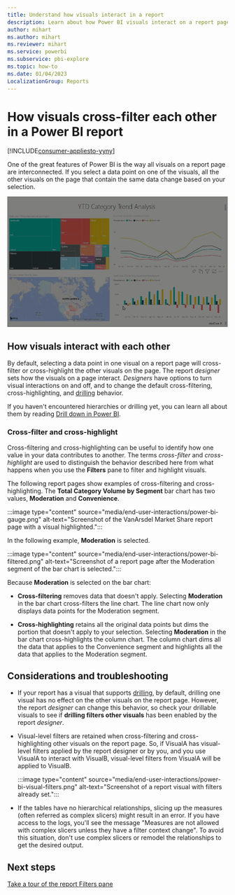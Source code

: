 ```yaml
---
title: Understand how visuals interact in a report
description: Learn about how Power BI visuals interact on a report page by cross-filtering and cross-highlighting data. 
author: mihart
ms.author: mihart
ms.reviewer: mihart
ms.service: powerbi
ms.subservice: pbi-explore
ms.topic: how-to
ms.date: 01/04/2023
LocalizationGroup: Reports
---
```


# How visuals cross-filter each other in a Power BI report

[!INCLUDE[consumer-appliesto-yyny](../includes/consumer-appliesto-yyny.md)]

One of the great features of Power BI is the way all visuals on a report page are interconnected. If you select a data point on one of the visuals, all the other visuals on the page that contain the same data change based on your selection.

![Animation selecting data points in one visual, which shows how other visuals are effected.](media/end-user-interactions/interactions.gif)

## How visuals interact with each other

By default, selecting a data point in one visual on a report page will cross-filter or cross-highlight the other visuals on the page. The report *designer* sets how the visuals on a page interact. *Designers* have options to turn visual interactions on and off, and to change the default cross-filtering, cross-highlighting, and [drilling](end-user-drill.md) behavior.

If you haven't encountered hierarchies or drilling yet, you can learn all about them by reading [Drill down in Power BI](end-user-drill.md).

### Cross-filter and cross-highlight

Cross-filtering and cross-highlighting can be useful to identify how one value in your data contributes to another. The terms *cross-filter* and *cross-highlight* are used to distinguish the behavior described here from what happens when you use the **Filters** pane to filter and highlight visuals.  

The following report pages show examples of cross-filtering and cross-highlighting. The **Total Category Volume by Segment** bar chart has two values, **Moderation** and **Convenience**.

:::image type="content" source="media/end-user-interactions/power-bi-gauge.png" alt-text="Screenshot of the VanArsdel Market Share report page with a visual highlighted.":::

In the following example, **Moderation** is selected.

:::image type="content" source="media/end-user-interactions/power-bi-filtered.png" alt-text="Screenshot of a report page after the Moderation segment of the bar chart is selected.":::

Because **Moderation** is selected on the bar chart:

- **Cross-filtering** removes data that doesn't apply. Selecting **Moderation** in the bar chart cross-filters the line chart. The line chart now only displays data points for the Moderation segment.

- **Cross-highlighting** retains all the original data points but dims the portion that doesn't apply to your selection. Selecting **Moderation** in the bar chart cross-highlights the column chart. The column chart dims all the data that applies to the Convenience segment and highlights all the data that applies to the Moderation segment.

## Considerations and troubleshooting

- If your report has a visual that supports [drilling](end-user-drill.md), by default, drilling one visual has no effect on the other visuals on the report page. However, the report *designer* can change this behavior, so check your drillable visuals to see if **drilling filters other visuals** has been enabled by the report *designer*.

- Visual-level filters are retained when cross-filtering and cross-highlighting other visuals on the report page. So, if VisualA has visual-level filters applied by the report designer or by you, and you use VisualA to interact with VisualB, visual-level filters from VisualA will be applied to VisualB.

    :::image type="content" source="media/end-user-interactions/power-bi-visual-filters.png" alt-text="Screenshot of a report visual with filters already set.":::

- If the tables have no hierarchical relationships, slicing up the measures (often referred as complex slicers) might result in an error. If you have access to the logs, you'll see the message "Measures are not allowed with complex slicers unless they have a filter context change". To avoid this situation, don't use complex slicers or remodel the relationships to get the desired output.

## Next steps

[Take a tour of the report Filters pane](end-user-report-filter.md)
